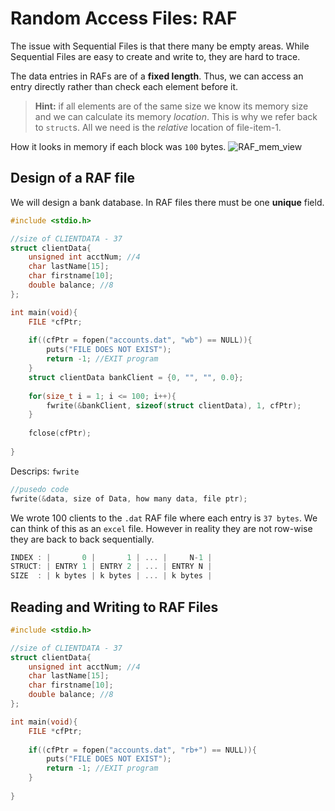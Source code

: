 # Random Access Files: RAF
The issue with Sequential Files is that there many be empty areas. While Sequential Files are easy to create and write to, they are hard to trace. 

The data entries in RAFs are of a **fixed length**. Thus, we can access an entry directly rather than check each element before it.
> **Hint:** if all elements are of the same size we know its memory size and we can calculate its memory *location*. This is why we refer back to `struct`s. All we need is the *relative* location of file-item-1. 

How it looks in memory if each block was `100` bytes. 
![RAF_mem_view](../img/RAF_mem_view.png)

## Design of a RAF file
We will design a bank database.
In RAF files there must be one **unique** field.

```c
#include <stdio.h>

//size of CLIENTDATA - 37 
struct clientData{
	unsigned int acctNum; //4
	char lastName[15];
	char firstname[10];
	double balance; //8
};

int main(void){
	FILE *cfPtr;
	
	if((cfPtr = fopen("accounts.dat", "wb") == NULL)){
		puts("FILE DOES NOT EXIST");
		return -1; //EXIT program
	}
	struct clientData bankClient = {0, "", "", 0.0};
	
	for(size_t i = 1; i <= 100; i++){
		fwrite(&bankClient, sizeof(struct clientData), 1, cfPtr);
	}
	  
	fclose(cfPtr);   
	
}
```

Descrips: `fwrite` 
```c
//pusedo code
fwrite(&data, size of Data, how many data, file ptr);
```
We wrote 100 clients to the `.dat` RAF file where each entry is `37 bytes`. We can think of this as an `excel` file. However in reality they are not row-wise they are back to back sequentially. 

```c
INDEX : |       0 |       1 | ... |     N-1 |
STRUCT: | ENTRY 1 | ENTRY 2 | ... | ENTRY N |
SIZE  : | k bytes | k bytes | ... | k bytes |
```

## Reading and Writing to RAF Files
```c
#include <stdio.h>

//size of CLIENTDATA - 37 
struct clientData{
	unsigned int acctNum; //4
	char lastName[15];
	char firstname[10];
	double balance; //8
};

int main(void){
	FILE *cfPtr;
	
	if((cfPtr = fopen("accounts.dat", "rb+") == NULL)){
		puts("FILE DOES NOT EXIST");
		return -1; //EXIT program
	}
	
}
```

<!-- END OF LECTURE 3/21/22 -->